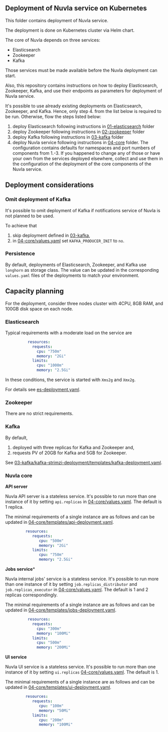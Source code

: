 ## Deployment of Nuvla service on Kubernetes

This folder contains deployment of Nuvla service. 

The deployment is done on Kubernetes cluster via Helm chart.

The core of Nuvla depends on three services: 

* Elasticsearch
* Zookeeper    
* Kafka

Those services must be made available before the Nuvla deployment can start.

Also, this repository contains instructions on how to deploy Elasticsearch, Zookeeper,
Kafka, and use their endpoints as parameters for deployment of Nuvla service.

It's possible to use already existing deployments on Elasticsearch, Zookeeper,
and Kafka. Hence, only step 4. from the list below is required to be run.
Otherwise, flow the steps listed below:

1. deploy Elasticsearch following instructions in [01-elasticsearch](01-elasticsearch) folder
2. deploy Zookeeper following instructions in [02-zookeeper](02-zookeeper) folder
3. deploy Kafka following instructions in [03-kafka](03-kafka) folder
4. deploy Nuvla service following instructions in [04-core](04-core) folder. The
   configuration contains defaults for namespaces and port numbers of components
   from 1.-3. If you happened to change any of those or have your own from the
   services deployed elsewhere, collect and use them in the configuration of the
   deployment of the core components of the Nuvla service.

## Deployment considerations

### Omit deployment of Kafka

It's possible to omit deployment of Kafka if notifications service of Nuvla is
not planned to be used.

To achieve that
1. skip deployment defined in [03-kafka](03-kafka),
2. in [04-core/values.yaml](04-core/values.yaml) set 
   `KAFKA_PRODUCER_INIT` to `no`.

### Persistence

By default, deployments of Elasticsearch, Zookeeper, and Kafka use `longhorn` as
storage class. The value can be updated in the corresponding `values.yaml` files
of the deployments to match your environment.
 
## Capacity planning

For the deployment, consider three nodes cluster with 4CPU, 8GB RAM, and 100GB
disk space on each node.

### Elasticsearch

Typical requirements with a moderate load on the service are

```yaml
          resources:
            requests:
              cpu: "750m"
              memory: "2Gi"
            limits:
              cpu: "1000m"
              memory: "2.5Gi"
```

In these conditions, the service is started with `Xms2g` and `Xmx2g`.

For details see [es-deployment.yaml](01-elasticsearch/templates/es-deployment.yaml).

### Zookeeper

There are no strict requirements.

### Kafka

By default, 
1. deployed with three replicas for Kafka and Zookeeper and,
2. requests PV of 20GB for Kafka and 5GB for Zookeeper.

See [03-kafka/kafka-strimzi-deployment/templates/kafka-deployment.yaml](03-kafka/kafka-strimzi-deployment/templates/kafka-deployment.yaml).

### Nuvla core

**API server** 

Nuvla API server is a stateless service. It's possible to run more than one instance
of it by setting `api.replicas` in [04-core/values.yaml](04-core/values.yaml).
The default is 1 replica.

The minimal requirements of a single instance are as follows and can be updated
in [04-core/templates/api-deployment.yaml](04-core/templates/api-deployment.yaml).

```yaml
         resources:
            requests:
               cpu: "500m"
               memory: "2Gi"
            limits:
               cpu: "750m"
               memory: "2.5Gi"
```

**Jobs service***

Nuvla internal jobs' service is a stateless service. It's possible to run more
than one instance of it by setting `job.replicas_distributor`
and `job.replicas_executor` in [04-core/values.yaml](04-core/values.yaml). The 
default is 1 and 2 replicas correspondingly.

The minimal requirements of a single instance are as follows and can be updated
in [04-core/templates/jobs-deployment.yaml](04-core/templates/jobs-deployment.yaml).

```yaml
          resources:
            requests:
              cpu: "300m"
              memory: "100Mi"
            limits:
              cpu: "500m"
              memory: "200Mi"
```

**UI service**

Nuvla UI service is a stateless service. It's possible to run more than one
instance of it by setting `ui.replicas` [04-core/values.yaml](04-core/values.yaml). 
The default is 1.

The minimal requirements of a single instance are as follows and can be updated
in [04-core/templates/ui-deployment.yaml](04-core/templates/ui-deployment.yaml).

```yaml
         resources:
            requests:
               cpu: "100m"
               memory: "50Mi"
            limits:
               cpu: "200m"
               memory: "100Mi"
```
